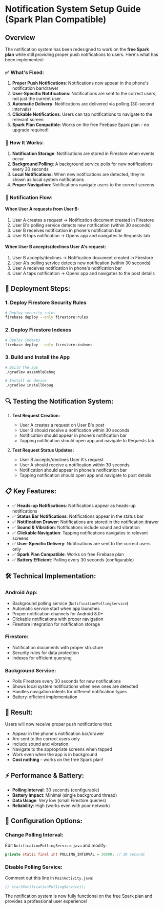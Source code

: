 # Notification System Setup Guide (Spark Plan Compatible)

## Overview
The notification system has been redesigned to work on the **free Spark plan** while still providing proper push notifications to users. Here's what has been implemented:

### ✅ **What's Fixed:**

1. **Proper Push Notifications**: Notifications now appear in the phone's notification bar/drawer
2. **User-Specific Notifications**: Notifications are sent to the correct users, not just the current user
3. **Automatic Delivery**: Notifications are delivered via polling (30-second intervals)
4. **Clickable Notifications**: Users can tap notifications to navigate to the relevant screen
5. **Spark Plan Compatible**: Works on the free Firebase Spark plan - no upgrade required!

### 🔧 **How It Works:**

1. **Notification Storage**: Notifications are stored in Firestore when events occur
2. **Background Polling**: A background service polls for new notifications every 30 seconds
3. **Local Notifications**: When new notifications are detected, they're shown as local system notifications
4. **Proper Navigation**: Notifications navigate users to the correct screens

### 📱 **Notification Flow:**

#### When User A requests from User B:
1. User A creates a request → Notification document created in Firestore
2. User B's polling service detects new notification (within 30 seconds)
3. User B receives notification in phone's notification bar
4. User B taps notification → Opens app and navigates to Requests tab

#### When User B accepts/declines User A's request:
1. User B accepts/declines → Notification document created in Firestore
2. User A's polling service detects new notification (within 30 seconds)
3. User A receives notification in phone's notification bar
4. User A taps notification → Opens app and navigates to the post details

## 🚀 **Deployment Steps:**

### 1. Deploy Firestore Security Rules

```bash
# Deploy security rules
firebase deploy --only firestore:rules
```

### 2. Deploy Firestore Indexes

```bash
# Deploy indexes
firebase deploy --only firestore:indexes
```

### 3. Build and Install the App

```bash
# Build the app
./gradlew assembleDebug

# Install on device
./gradlew installDebug
```

## 🔍 **Testing the Notification System:**

1. **Test Request Creation:**
   - User A creates a request on User B's post
   - User B should receive a notification within 30 seconds
   - Notification should appear in phone's notification bar
   - Tapping notification should open app and navigate to Requests tab

2. **Test Request Status Updates:**
   - User B accepts/declines User A's request
   - User A should receive a notification within 30 seconds
   - Notification should appear in phone's notification bar
   - Tapping notification should open app and navigate to post details

## 📋 **Key Features:**

- ✅ **Heads-up Notifications**: Notifications appear as heads-up notifications
- ✅ **Status Bar Notifications**: Notifications appear in the status bar
- ✅ **Notification Drawer**: Notifications are stored in the notification drawer
- ✅ **Sound & Vibration**: Notifications include sound and vibration
- ✅ **Clickable Navigation**: Tapping notifications navigates to relevant screens
- ✅ **User-Specific Delivery**: Notifications are sent to the correct users only
- ✅ **Spark Plan Compatible**: Works on free Firebase plan
- ✅ **Battery Efficient**: Polling every 30 seconds (configurable)

## 🛠 **Technical Implementation:**

### Android App:
- Background polling service (`NotificationPollingService`)
- Automatic service start when app launches
- Proper notification channels for Android 8.0+
- Clickable notifications with proper navigation
- Firestore integration for notification storage

### Firestore:
- Notification documents with proper structure
- Security rules for data protection
- Indexes for efficient querying

### Background Service:
- Polls Firestore every 30 seconds for new notifications
- Shows local system notifications when new ones are detected
- Handles navigation intents for different notification types
- Battery-efficient implementation

## 🎯 **Result:**

Users will now receive proper push notifications that:
- Appear in the phone's notification bar/drawer
- Are sent to the correct users only
- Include sound and vibration
- Navigate to the appropriate screens when tapped
- Work even when the app is in background
- **Cost nothing** - works on the free Spark plan!

## ⚡ **Performance & Battery:**

- **Polling Interval**: 30 seconds (configurable)
- **Battery Impact**: Minimal (single background thread)
- **Data Usage**: Very low (small Firestore queries)
- **Reliability**: High (works even with poor network)

## 🔧 **Configuration Options:**

### Change Polling Interval:
Edit `NotificationPollingService.java` and modify:
```java
private static final int POLLING_INTERVAL = 30000; // 30 seconds
```

### Disable Polling Service:
Comment out this line in `MainActivity.java`:
```java
// startNotificationPollingService();
```

The notification system is now fully functional on the free Spark plan and provides a professional user experience!

